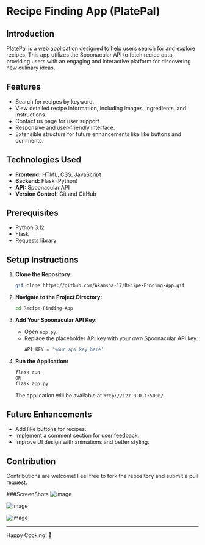 # Recipe Finding App (PlatePal)

## Introduction
PlatePal is a web application designed to help users search for and explore recipes. This app utilizes the Spoonacular API to fetch recipe data, providing users with an engaging and interactive platform for discovering new culinary ideas.

## Features
- Search for recipes by keyword.
- View detailed recipe information, including images, ingredients, and instructions.
- Contact us page for user support.
- Responsive and user-friendly interface.
- Extensible structure for future enhancements like like buttons and comments.

## Technologies Used
- **Frontend:** HTML, CSS, JavaScript
- **Backend:** Flask (Python)
- **API:** Spoonacular API
- **Version Control:** Git and GitHub

## Prerequisites
- Python 3.12
- Flask
- Requests library

## Setup Instructions

1. **Clone the Repository:**
   ```bash
   git clone https://github.com/Akansha-17/Recipe-Finding-App.git
   ```

2. **Navigate to the Project Directory:**
   ```bash
   cd Recipe-Finding-App
   ```

3. **Add Your Spoonacular API Key:**
   - Open `app.py`.
   - Replace the placeholder API key with your own Spoonacular API key:
     ```python
     API_KEY = 'your_api_key_here'
     ```

4. **Run the Application:**
   ```bash
   flask run
   OR
   flask app.py
   ```
   The application will be available at `http://127.0.0.1:5000/`.

## Future Enhancements
- Add like buttons for recipes.
- Implement a comment section for user feedback.
- Improve UI design with animations and better styling.

## Contribution
Contributions are welcome! Feel free to fork the repository and submit a pull request.


###ScreenShots
![image](https://github.com/user-attachments/assets/2e9e54c7-556a-4349-a625-3395e38a7e01)

![image](https://github.com/user-attachments/assets/1fed810d-b474-4558-9b99-4f5547a22c44)

![image](https://github.com/user-attachments/assets/43373964-2530-40e1-a783-5929ac9f7ac2)

---
Happy Cooking! 🍳
